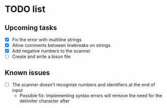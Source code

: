 # TODO list

## Upcoming tasks

- [x] Fix the error with multiline strings
- [x] Allow comments between linebreaks on strings
- [x] Add negative numbers to the scanner
- [ ] Create and write a bison file

## Known issues

- [ ] The scanner doesn't recognize numbers and identifiers at the end of input
    - Possible fix: Implementing syntax errors will remove the need for the delimiter character after